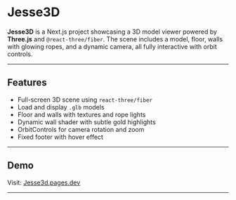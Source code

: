 # Jesse3D

**Jesse3D** is a Next.js project showcasing a 3D model viewer powered by **Three.js** and `@react-three/fiber`. The scene includes a model, floor, walls with glowing ropes, and a dynamic camera, all fully interactive with orbit controls.

---

## Features

- Full-screen 3D scene using `react-three/fiber`
- Load and display `.glb` models
- Floor and walls with textures and rope lights
- Dynamic wall shader with subtle gold highlights
- OrbitControls for camera rotation and zoom
- Fixed footer with hover effect

---

## Demo

Visit: [Jesse3d.pages.dev](https://jesse3d.pages.dev)

---
